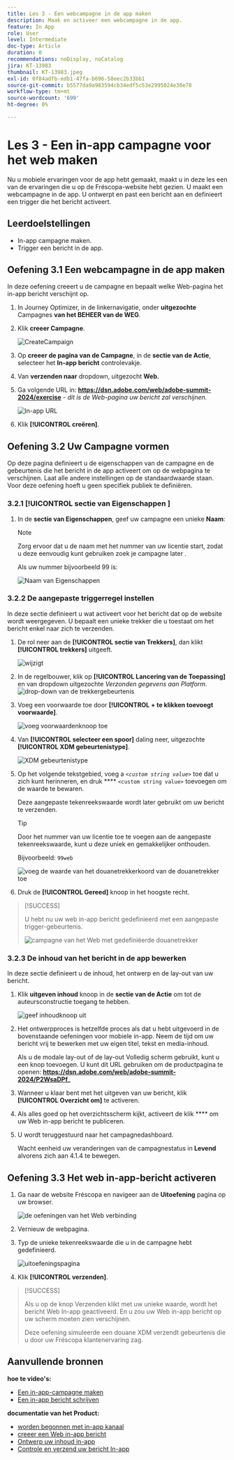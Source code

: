 ```yaml
---
title: Les 3 - Een webcampagne in de app maken
description: Maak en activeer een webcampagne in de app.
feature: In App
role: User
level: Intermediate
doc-type: Article
duration: 0
recommendations: noDisplay, noCatalog
jira: KT-13983
thumbnail: KT-13983.jpeg
exl-id: 0f84adfb-edb1-47fa-b696-58eec2b33bb1
source-git-commit: b5577da9a983594cb34edf5c53e2995024e30e78
workflow-type: tm+mt
source-wordcount: '699'
ht-degree: 0%

---
```


# Les 3 - Een in-app campagne voor het web maken

Nu u mobiele ervaringen voor de app hebt gemaakt, maakt u in deze les een van de ervaringen die u op de Fréscopa-website hebt gezien. U maakt een webcampagne in de app. U ontwerpt en past een bericht aan en definieert een trigger die het bericht activeert.

## Leerdoelstellingen

* In-app campagne maken.
* Trigger een bericht in de app.

## Oefening 3.1 Een webcampagne in de app maken

In deze oefening creeert u de campagne en bepaalt welke Web-pagina het in-app bericht verschijnt op.

1. In Journey Optimizer, in de linkernavigatie, onder **uitgezochte** Campagnes **van het BEHEER van de WEG**.

1. Klik **creeer Campagne**.

   ![ CreateCampaign ](/help/summit-lab-2024/l820-lab-workbook/assets/4-1-create-campaign.png)

1. Op **creeer de pagina van de Campagne**, in de **sectie van de Actie**, selecteer het **In-app bericht** controlevakje.

1. Van **verzenden naar** dropdown, uitgezocht **Web.**

1. Ga volgende URL in: **https://dsn.adobe.com/web/adobe-summit-2024/exercise** - *dit is de Web-pagina uw bericht zal verschijnen.*

   ![ In-app URL ](/help/summit-lab-2024/l820-lab-workbook/assets/4-1-1-in-app-url.png)

1. Klik **[!UICONTROL creëren]**.

## Oefening 3.2 Uw Campagne vormen

Op deze pagina definieert u de eigenschappen van de campagne en de gebeurtenis die het bericht in de app activeert om op de webpagina te verschijnen. Laat alle andere instellingen op de standaardwaarde staan. Voor deze oefening hoeft u geen specifiek publiek te definiëren.

### 3.2.1 [!UICONTROL  sectie van Eigenschappen ]

1. In de **sectie van Eigenschappen**, geef uw campagne een unieke **Naam**:

   >[!NOTE]
   > Zorg ervoor dat u de naam met het nummer van uw licentie start, zodat u deze eenvoudig kunt gebruiken
   > zoek je campagne later .
   > 
   > Als uw nummer bijvoorbeeld 99 is: 
   >
   > ![ Naam van Eigenschappen ](/help/summit-lab-2024/l820-lab-workbook/assets/4-1-2-properties-name.png)


### 3.2.2 De aangepaste triggerregel instellen

In deze sectie definieert u wat activeert voor het bericht dat op de website wordt weergegeven. U bepaalt een unieke trekker die u toestaat om het bericht enkel naar zich te verzenden.

1. De rol neer aan de **[!UICONTROL sectie van Trekkers]**, dan klikt **[!UICONTROL trekkers]** uitgeeft.

   ![ wijzigt ](/help/summit-lab-2024/l820-lab-workbook/assets/3-2-1-2-edit-triggers.png)

1. In de regelbouwer, klik op **[!UICONTROL Lancering van de Toepassing]** en van dropdown uitgezochte *Verzonden gegevens aan Platform*.
   ![ drop-down van de trekkergebeurtenis ](/help/summit-lab-2024/l820-lab-workbook/assets/trigger-drop-down-sent-to-platform.png)

1. Voeg een voorwaarde toe door **[!UICONTROL + te klikken toevoegt voorwaarde]**.

   ![ voeg voorwaardenknoop ](/help/summit-lab-2024/l820-lab-workbook/assets/3-2-1-3-add-condition.png) toe

1. Van **[!UICONTROL selecteer een spoor]** daling neer, uitgezochte **[!UICONTROL XDM gebeurtenistype]**.

   ![ XDM gebeurtenistype ](/help/summit-lab-2024/l820-lab-workbook/assets/4-1-2-dropdown-xdm-event.png)


1. Op het volgende tekstgebied, voeg a *`<custom string value>`* toe dat u zich kunt herinneren, en druk **** `<custom string value>` toevoegen om de waarde te bewaren.

   Deze aangepaste tekenreekswaarde wordt later gebruikt om uw bericht te verzenden.

   >[!TIP]
   > Door het nummer van uw licentie toe te voegen aan de aangepaste tekenreekswaarde, kunt u deze uniek en gemakkelijker onthouden.
   > 
   > Bijvoorbeeld: `99web`
   > 

   ![ voeg de waarde van het douanetrekkerkoord van de douanetrekker ](/help/summit-lab-2024/l820-lab-workbook/assets/4-1-2-add-custom-trigger-dropdown.png) toe

1. Druk de **[!UICONTROL Gereed]** knoop in het hoogste recht.

>[!SUCCESS]
>
>U hebt nu uw web in-app bericht gedefinieerd met een aangepaste trigger-gebeurtenis.
>
>![ campagne van het Web met gedefiniëerde douanetrekker ](/help/summit-lab-2024/l820-lab-workbook/assets/4-1-2-2-web-campaign-with-custom-trigger.png)


### 3.2.3 De inhoud van het bericht in de app bewerken

In deze sectie definieert u de inhoud, het ontwerp en de lay-out van uw bericht.

1. Klik **uitgeven inhoud** knoop in de **sectie van de Actie** om tot de auteursconstructie toegang te hebben.

   ![ geef inhoudknoop ](/help/summit-lab-2024/l820-lab-workbook/assets/3-1-3-1-edit-content-button.png) uit

1. Het ontwerpproces is hetzelfde proces als dat u hebt uitgevoerd in de bovenstaande oefeningen voor mobiele in-app. Neem de tijd om uw bericht vrij te bewerken met uw eigen titel, tekst en media-inhoud.

   Als u de modale lay-out of de lay-out Volledig scherm gebruikt, kunt u een knop toevoegen. U kunt dit URL gebruiken om de productpagina te openen: **https://dsn.adobe.com/web/adobe-summit-2024/P2WsaDPf_**

1. Wanneer u klaar bent met het uitgeven van uw bericht, klik **[!UICONTROL Overzicht om]** te activeren.

1. Als alles goed op het overzichtsscherm kijkt, activeert de klik **** om uw Web in-app bericht te publiceren.

1. U wordt teruggestuurd naar het campagnedashboard.

   Wacht eenheid uw veranderingen van de campagnestatus in **Levend** alvorens zich aan 4.1.4 te bewegen.

## Oefening 3.3 Het web in-app-bericht activeren

1. Ga naar de website Fréscopa en navigeer aan de **Uitoefening** pagina op uw browser.

   ![ de oefeningen van het Web verbinding ](/help/summit-lab-2024/l820-lab-workbook/assets/4-2-frescopa-web-exercise-link.png)

1. Vernieuw de webpagina.

1. Typ de unieke tekenreekswaarde die u in de campagne hebt gedefinieerd.

   ![ uitoefeningspagina ](/help/summit-lab-2024/l820-lab-workbook/assets/4-2-exercise-page.png)

1. Klik **[!UICONTROL verzenden]**.

>[!SUCCESS]
>
>Als u op de knop Verzenden klikt met uw unieke waarde, wordt het bericht Web In-app geactiveerd. En u zou uw Web in-app bericht op uw scherm moeten zien verschijnen.
>
>Deze oefening simuleerde een douane XDM verzendt gebeurtenis die u door uw Fréscopa klantenervaring zag.


## Aanvullende bronnen

**hoe te video&#39;s:**

* [Een in-app-campagne maken](/help/channels/create-an-in-app-campaign.md)
* [Een in-app bericht schrijven](/help/channels/author-in-app-messages.md)

**documentatie van het Product:**

* [ worden begonnen met in-app kanaal ](https://experienceleague.adobe.com/en/docs/journey-optimizer/using/in-app/get-started-in-app)
* [ creeer een Web in-app bericht ](https://experienceleague.adobe.com/en/docs/journey-optimizer/using/in-app/create-in-app-web)
* [ Ontwerp uw inhoud in-app ](https://experienceleague.adobe.com/en/docs/journey-optimizer/using/in-app/design-in-app)
* [ Controle en verzend uw bericht In-app ](https://experienceleague.adobe.com/en/docs/journey-optimizer/using/in-app/send-in-app)
